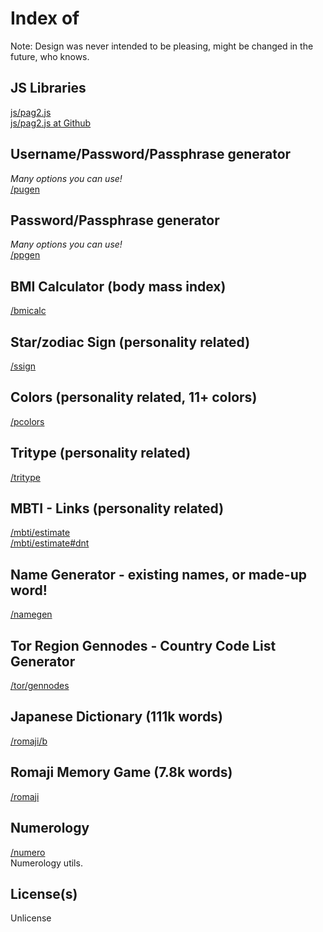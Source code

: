 # Index of
Note: Design was never intended to be pleasing, might be changed in the future, who knows.<br>

## JS Libraries
[js/pag2.js](http://SlowsieNT.github.io/js/pag2.js)<br>
[js/pag2.js at Github](https://github.com/SlowsieNT/SlowsieNT.github.io/blob/main/js/pag2.js)<br>

## Username/Password/Passphrase generator
*Many options you can use!*<br>
[/pugen](https://slowsient.github.io/pugen)<br>

## Password/Passphrase generator
*Many options you can use!*<br>
[/ppgen](https://slowsient.github.io/ppgen)<br>

## BMI Calculator (body mass index)
[/bmicalc](https://slowsient.github.io/bmicalc)<br>

## Star/zodiac Sign (personality related)
[/ssign](https://slowsient.github.io/ssign)<br>

## Colors (personality related, 11+ colors)
[/pcolors](https://slowsient.github.io/pcolors)<br>

## Tritype (personality related)
[/tritype](https://slowsient.github.io/tritype)<br>

## MBTI - Links (personality related)
[/mbti/estimate](https://slowsient.github.io/mbti/estimate)<br>
[/mbti/estimate#dnt](https://slowsient.github.io/mbti/estimate#dnt)<br>

## Name Generator - existing names, or made-up word!
[/namegen](https://slowsient.github.io/namegen)

## Tor Region Gennodes - Country Code List Generator
[/tor/gennodes](https://slowsient.github.io/tor/gennodes)

## Japanese Dictionary (111k words)
[/romaji/b](https://slowsient.github.io/romaji/b)<br>

## Romaji Memory Game (7.8k words)
[/romaji](https://slowsient.github.io/romaji)<br>

## Numerology
[/numero](https://slowsient.github.io/numero)<br>
Numerology utils.

## License(s)
Unlicense<br>
